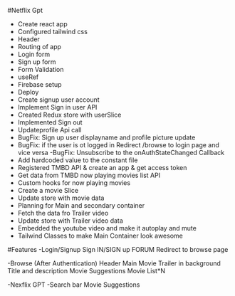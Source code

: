 #Netflix Gpt

- Create react app
- Configured tailwind css
- Header
- Routing of app
- Login form
- Sign up form
- Form Validation
- useRef
- Firebase setup
- Deploy
- Create signup user account 
- Implement Sign in user API
- Created Redux store with userSlice
- Implemented Sign out
- Updateprofile Api call
- BugFix: Sign up user displayname and profile picture update
- BugFix: if the user is ot logged in Redirect /browse to login page and vice versa
-BugFix: Unsubscribe to the onAuthStateChanged Callback
- Add hardcoded value to the constant file
- Registered TMBD API & create an app & get access token
- Get data from TMBD now playing movies list API
- Custom hooks for now playing movies
- Create a movie Slice
- Update store with movie data
- Planning for  Main and secondary container
- Fetch the data fro Trailer video
- Update store with Trailer video data
- Embedded the youtube video and make it autoplay and mute
- Tailwind Classes to make Main Container look awesome

#Features
-Login/Signup
    Sign IN/SIGN up FORUM
    Redirect to browse page

-Browse (After Authentication)
    Header
    Main Movie
        Trailer in background
        Title and description
        Movie Suggestions
            Movie List*N

-Nexflix GPT
    -Search bar
    Movie Suggestions